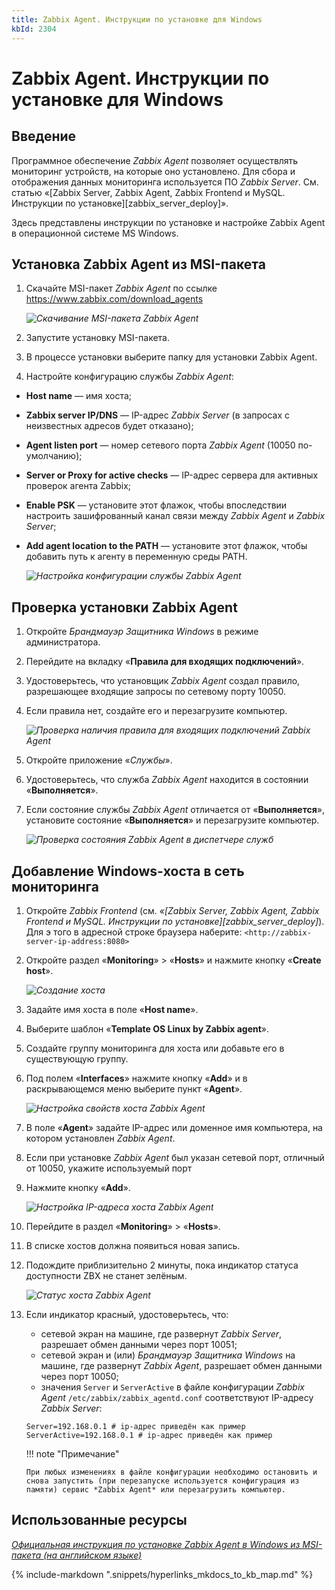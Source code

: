 ```yaml
---
title: Zabbix Agent. Инструкции по установке для Windows
kbId: 2304
---
```


# Zabbix Agent. Инструкции по установке для Windows

## Введение

Программное обеспечение *Zabbix Agent* позволяет осуществлять мониторинг устройств, на которые оно установлено. Для сбора и отображения данных мониторинга используется ПО *Zabbix Server*. См. статью «[Zabbix Server, Zabbix Agent, Zabbix Frontend и MySQL. Инструкции по установке][zabbix_server_deploy]».

Здесь представлены инструкции по установке и настройке Zabbix Agent в операционной системе MS Windows.

## Установка Zabbix Agent из MSI-пакета

1. Скачайте MSI-пакет *Zabbix Agent* по ссылке <https://www.zabbix.com/download_agents>

    _![Скачивание MSI-пакета Zabbix Agent](https://kb.comindware.ru/assets/img_63bbfec30de92.png)_

2. Запустите установку MSI-пакета.
3. В процессе установки выберите папку для установки Zabbix Agent.
4. Настройте конфигурацию службы *Zabbix Agent*:

- **Host name** — имя хоста;
- **Zabbix server IP/DNS** — IP-адрес *Zabbix Server* (в запросах с неизвестных адресов будет отказано);
- **Agent listen port** — номер сетевого порта *Zabbix Agent* (10050 по-умолчанию);
- **Server or Proxy for active checks** — IP-адрес сервера для активных проверок агента Zabbix;
- **Enable PSK** — установите этот флажок, чтобы впоследствии настроить зашифрованный канал связи между *Zabbix Agent* и *Zabbix Server*;
- **Add agent location to the PATH** — установите этот флажок, чтобы добавить путь к агенту в переменную среды PATH.

    _![Настройка конфигурации службы Zabbix Agent](https://kb.comindware.ru/assets/img_63bbfef9ee8a0.png)_

## Проверка установки Zabbix Agent

1. Откройте *Брандмауэр Защитника Windows* в режиме администратора.
2. Перейдите на вкладку «**Правила для входящих подключений**».
3. Удостоверьтесь, что установщик *Zabbix Agent* создал правило, разрешающее входящие запросы по сетевому порту 10050.
4. Если правила нет, создайте его и перезагрузите компьютер.

    _![Проверка наличия правила для входящих подключений Zabbix Agent](https://kb.comindware.ru/assets/img_63bbff2a30cfd.png)_

5. Откройте приложение «*Службы*».
6. Удостоверьтесь, что служба *Zabbix Agent* находится в состоянии «**Выполняется**».
7. Если состояние службы *Zabbix Agent* отличается от «**Выполняется**», установите состояние «**Выполняется**» и перезагрузите компьютер.

    _![Проверка состояния Zabbix Agent в диспетчере служб](https://kb.comindware.ru/assets/img_63bbff44016eb.png)_

## Добавление Windows-хоста в сеть мониторинга

1. Откройте *Zabbix Frontend* (см. _«[Zabbix Server, Zabbix Agent, Zabbix Frontend и MySQL. Инструкции по установке][zabbix_server_deploy]_). Для э того в адресной строке браузера наберите: `<http://zabbix-server-ip-address:8080>`
2. Откройте раздел «**Monitoring**» > «**Hosts**» и нажмите кнопку «**Create host**».

    _![Создание хоста](https://kb.comindware.ru/assets/img_63bc000e92138.png)_

3. Задайте имя хоста в поле «**Host name**».
4. Выберите шаблон «**Template OS Linux by Zabbix agent**».
5. Создайте группу мониторинга для хоста или добавьте его в существующую группу.
6. Под полем «**Interfaces**» нажмите кнопку «**Add**» и в раскрывающемся меню выберите пункт «**Agent**».

    _![Настройка свойств хоста Zabbix Agent](https://kb.comindware.ru/assets/img_63bbffd613538.png)_

7. В поле «**Agent**» задайте IP-адрес или доменное имя компьютера, на котором установлен *Zabbix Agent*.
8. Если при установке *Zabbix Agent* был указан сетевой порт, отличный от 10050, укажите используемый порт
9. Нажмите кнопку «**Add**».

    _![Настройка IP-адреса хоста Zabbix Agent](https://kb.comindware.ru/assets/img_63bbffb0a5b4a.png)_

10. Перейдите в раздел «**Monitoring**» > «**Hosts**».
11. В списке хостов должна появиться новая запись.
12. Подождите приблизительно 2 минуты, пока индикатор статуса доступности ZBX не станет зелёным.

    _![Статус хоста Zabbix Agent](https://kb.comindware.ru/assets/img_63bbfe8013410.png)_

13. Если индикатор красный, удостоверьтесь, что:

    - сетевой экран на машине, где развернут *Zabbix Server*, разрешает обмен данными через порт 10051;
    - сетевой экран и (или) *Брандмауэр Защитника Windows* на машине, где развернут *Zabbix Agent*, разрешает обмен данными через порт 10050;
    - значения `Server` и `ServerActive` в файле конфигурации *Zabbix Agent* `/etc/zabbix/zabbix_agentd.conf` соответствуют IP-адресу *Zabbix Server*:

    ```
    Server=192.168.0.1 # ip-адрес приведён как пример
    ServerActive=192.168.0.1 # ip-адрес приведён как пример
    ```

    !!! note "Примечание"

        При любых изменениях в файле конфигурации необходимо остановить и снова запустить (при перезапуске используется конфигурация из памяти) сервис *Zabbix Agent* или перезагрузить компьютер.

## Использованные ресурсы

_[Официальная инструкция по установке Zabbix Agent в Windows из MSI-пакета (на английском языке)](https://www.zabbix.com/documentation/current/en/manual/installation/install_from_packages/win_msi)_

{% include-markdown ".snippets/hyperlinks_mkdocs_to_kb_map.md" %}
